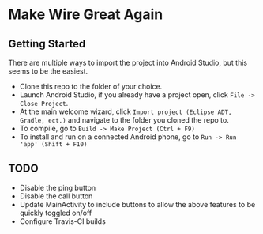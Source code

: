 # Make Wire Great Again


## Getting Started
There are multiple ways to import the project into Android Studio, but this seems to be the easiest.

- Clone this repo to the folder of your choice.
- Launch Android Studio, if you already have a project open, click `File -> Close Project`.
- At the main welcome wizard, click `Import project (Eclipse ADT, Gradle, ect.)` and navigate to the folder you cloned the repo to.
- To compile, go to `Build -> Make Project (Ctrl + F9)`
- To install and run on a connected Android phone, go to `Run -> Run 'app' (Shift + F10)`


## TODO
- Disable the ping button
- Disable the call button
- Update MainActivity to include buttons to allow the above features to be quickly toggled on/off
- Configure Travis-CI builds
